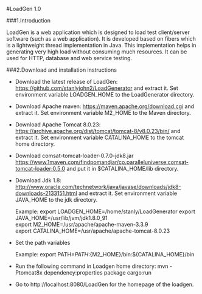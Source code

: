 #LoadGen 1.0

###1.Introduction

LoadGen is a  web application which is designed to load test client/server software (such as a web application). It is developed based on fibers which is a lightweight thread implementation in Java. This implementation helps in generating very high load without consuming much resources. It can be used for HTTP, database and web service testing.

###2.Download and installation instructions

- Download the latest release of LoadGen: https://github.com/stanlyjohn2/LoadGenerator and extract it. Set environment variable LOADGEN_HOME to the LoadGenerator directory.
- Download Apache maven: https://maven.apache.org/download.cgi and extract it. Set environment variable M2_HOME to the Maven directory.
- Download Apache Tomcat 8.0.23: https://archive.apache.org/dist/tomcat/tomcat-8/v8.0.23/bin/  and extract it. Set environment variable CATALINA_HOME to the tomcat home directory.
- Download comsat-tomcat-loader-0.7.0-jdk8.jar  https://www.1maven.com/findpomandjar/co.paralleluniverse:comsat-tomcat-loader:0.5.0 and put it in $CATALINA_HOME/lib directory.
- Download Jdk 1.8: http://www.oracle.com/technetwork/java/javase/downloads/jdk8-downloads-2133151.html and extract it. Set environment variable JAVA_HOME to the jdk directory.

  Example: export LOADGEN_HOME=/home/stanly/LoadGenerator
      	   export JAVA_HOME=/usr/lib/jvm/jdk1.8.0_91                                   
  	       export M2_HOME=/usr/apache/apache-maven-3.3.9                               
   	    	 export CATALINA_HOME=/usr/apache/apache-tomcat-8.0.23  

- Set the path variables 
		
	Example: export PATH=${PATH}:${M2_HOME}/bin:${CATALINA_HOME}/bin  

- Run the following command in Loadgen home directory: mvn -Ptomcat8x dependency:properties package cargo:run

- Go to http://localhost:8080/LoadGen for the homepage of the loadgen.



